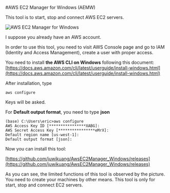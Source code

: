 #AWS EC2 Manager for Windows (AEMW)

This tool is to start, stop and connect AWS EC2 servers.

![AWS EC2 Manager for Windows](https://github.com/juwikuang/AwsEC2Manager_Windows/blob/master/Resources/screenshot.png?raw=true)


I suppose you already have an AWS account. 

In order to use this tool, you need to visit AWS Console page and go to IAM (Identity and Access Management), create a user with proper access.

You need to install **the AWS CLI on Windows** following this document:
[https://docs.aws.amazon.com/cli/latest/userguide/install-windows.html](https://docs.aws.amazon.com/cli/latest/userguide/install-windows.html)

After installation, type 

```
aws configure
```

Keys will be asked. 

For **Default output format**, you need to type **json**

```
(base) C:\Users\eric>aws configure
AWS Access Key ID [****************XABG]:
AWS Secret Access Key [****************eMrX]:
Default region name [us-west-1]:
Default output format [json]:
```

Now you can install this tool:

[https://github.com/juwikuang/AwsEC2Manager_Windows/releases](https://github.com/juwikuang/AwsEC2Manager_Windows/releases)


As you can see, the limited functions of this tool is observed by the picture. You need to create your machines by other means. This tool is only for start, stop and connect EC2 servers.
